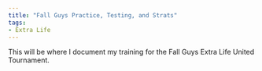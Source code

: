 ```yaml
---
title: "Fall Guys Practice, Testing, and Strats"
tags:
- Extra Life
---
```


This will be where I document my training for the Fall Guys Extra Life United Tournament.